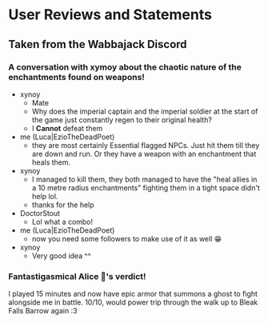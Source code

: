 # User Reviews and Statements

## Taken from the Wabbajack Discord

### A conversation with xymoy about the chaotic nature of the enchantments found on weapons!

- xynoy
  - Mate
  - Why does the imperial captain and the imperial soldier at the start of the game just constantly regen to their original health?
  - I **Cannot** defeat them
- me (Luca|EzioTheDeadPoet)
  - they are most certainly Essential flagged NPCs. Just hit them till they are down and run. Or they have a weapon with an enchantment that heals them.
- xynoy
  - I managed to kill them, they both managed to have the "heal allies in a 10 metre radius enchantments" fighting them in a tight space didn't help lol.
  - thanks for the help
- DoctorStout
  - Lol what a combo!
- me (Luca|EzioTheDeadPoet)
  - now you need some followers to make use of it as well 😁
- xynoy 
  - Very good idea ^^

### Fantastigasmical Alice 🌈's verdict!

I played 15 minutes and now have epic armor that summons a ghost to fight alongside me in battle. 10/10, would power trip through the walk up to Bleak Falls Barrow again :3